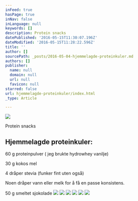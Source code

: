 ```yaml
---
inFeed: true
hasPage: true
inNav: false
inLanguage: null
keywords: []
description: Protein snacks
datePublished: '2016-05-15T11:30:07.196Z'
dateModified: '2016-05-15T11:28:22.596Z'
title: ''
author: []
sourcePath: _posts/2016-05-04-hjemmelagde-proteinkuler.md
authors: []
publisher:
  name: null
  domain: null
  url: null
  favicon: null
starred: false
url: hjemmelagde-proteinkuler/index.html
_type: Article

---
```

![](https://the-grid-user-content.s3-us-west-2.amazonaws.com/0294ca0a-bf18-4056-970c-9eccbea777e2.jpg)

Protein snacks

## Hjemmelagde proteinkuler:

60 g proteinpulver ( jeg brukte hydrowhey vanilje)

30 g kokos mel

4 dråper stevia (funker fint uten også)

Noen dråper vann eller melk for å få en passe konsistens.

50 g smeltet sjokolade
![](https://the-grid-user-content.s3-us-west-2.amazonaws.com/cd25f39a-1c2e-4af2-b218-7cb7fd27749f.jpg)
![](https://the-grid-user-content.s3-us-west-2.amazonaws.com/001c7dcb-db7f-4322-a00c-ca9362c48f3c.jpg)
![](https://the-grid-user-content.s3-us-west-2.amazonaws.com/562a8b2d-6566-41d1-95d9-0514554797ba.jpg)
![](https://the-grid-user-content.s3-us-west-2.amazonaws.com/e62fa699-1c95-4266-88b8-0f9eabcd504a.jpg)
![](https://the-grid-user-content.s3-us-west-2.amazonaws.com/9f12675e-769e-41f1-9310-ffb41d3eb28d.jpg)
![](https://the-grid-user-content.s3-us-west-2.amazonaws.com/7b7e0acc-bcbd-4dd6-9e8a-11b9dcc2169d.jpg)